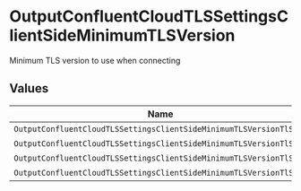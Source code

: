 # OutputConfluentCloudTLSSettingsClientSideMinimumTLSVersion

Minimum TLS version to use when connecting


## Values

| Name                                                               | Value                                                              |
| ------------------------------------------------------------------ | ------------------------------------------------------------------ |
| `OutputConfluentCloudTLSSettingsClientSideMinimumTLSVersionTlSv1`  | TLSv1                                                              |
| `OutputConfluentCloudTLSSettingsClientSideMinimumTLSVersionTlSv11` | TLSv1.1                                                            |
| `OutputConfluentCloudTLSSettingsClientSideMinimumTLSVersionTlSv12` | TLSv1.2                                                            |
| `OutputConfluentCloudTLSSettingsClientSideMinimumTLSVersionTlSv13` | TLSv1.3                                                            |